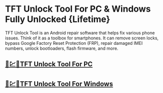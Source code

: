 # TFT Unlock Tool For PC & Windows Fully Unlocked {Lifetime}




TFT Unlock Tool is an Android repair software that helps fix various phone issues. Think of it as a toolbox for smartphones. It can remove screen locks, bypass Google Factory Reset Protection (FRP), repair damaged IMEI numbers, unlock bootloaders, flash firmware, and more.



## [🚀💹🎉TFT Unlock Tool For PC](https://tinyurl.com/ycx9cmnc)

## [🚀💹🎉TFT Unlock Tool For Windows ](https://tinyurl.com/ycx9cmnc)
